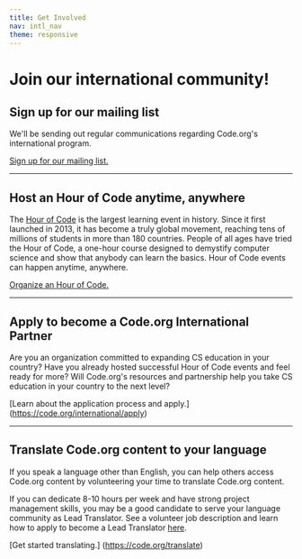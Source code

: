 ```yaml
---
title: Get Involved
nav: intl_nav
theme: responsive
---
```


# Join our international community! 

## Sign up for our mailing list

We'll be sending out regular communications regarding Code.org's international program. 

[Sign up for our mailing list.](https://goo.gl/forms/1NPvBQcBnHRNOs5o1)  

***

## Host an Hour of Code anytime, anywhere 

The [Hour of Code](https://hourofcode.com) is the largest learning event in history. Since it first launched in 2013, it has become a truly global movement, reaching tens of millions of students in more than 180 countries. People of all ages have tried the Hour of Code, a one-hour course designed to demystify computer science and show that anybody can learn the basics. Hour of Code events can happen anytime, anywhere. 

[Organize an Hour of Code.](https://hourofcode.com/how-to)

***

## Apply to become a Code.org International Partner 
Are you an organization committed to expanding CS education in your country? Have you already hosted successful Hour of Code events and feel ready for more? Will Code.org's resources and partnership help you take CS education in your country to the next level? 

[Learn about the application process and apply.] (https://code.org/international/apply)

***

## Translate Code.org content to your language 
If you speak a language other than English, you can help others access Code.org content by volunteering your time to translate Code.org content. 

If you can dedicate 8-10 hours per week and have strong project management skills, you may be a good candidate to serve your language community as Lead Translator. See a volunteer job description and learn how to apply to become a Lead Translator [here](https://code.org/translate/leadt). 

[Get started translating.] (https://code.org/translate)

